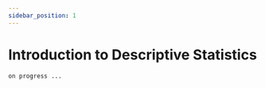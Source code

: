 ```yaml
---
sidebar_position: 1
---
```


# Introduction to Descriptive Statistics

```python
on progress ...
```
